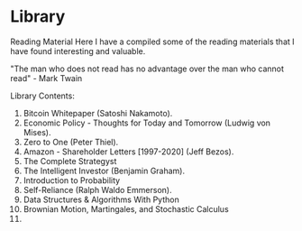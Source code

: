 # Library
Reading Material
Here I have a compiled some of the reading materials that I have found interesting and valuable.

"The man who does not read has no advantage over the man who cannot read"
                                                                  - Mark Twain

Library Contents:
1. Bitcoin Whitepaper (Satoshi Nakamoto).
2. Economic Policy - Thoughts for Today and Tomorrow (Ludwig von Mises).
3. Zero to One (Peter Thiel).
4. Amazon - Shareholder Letters [1997-2020] (Jeff Bezos).
5. The Complete Strategyst
6. The Intelligent Investor (Benjamin Graham).
7. Introduction to Probability
8. Self-Reliance (Ralph Waldo Emmerson).
9. Data Structures & Algorithms With Python
10. Brownian Motion, Martingales, and Stochastic Calculus
11. 
